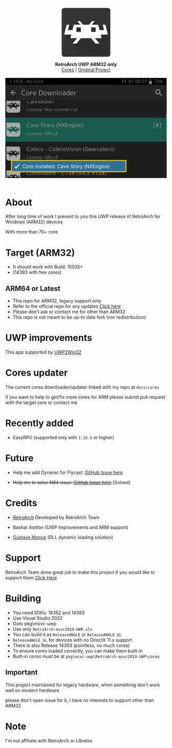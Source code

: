 <p align="center">
  <img src="assets/logo.png" width="176"><br>
  <b>RetroArch UWP ARM32 only</b><br/>
  <a href="./cores">Cores</a> |
  <a href="https://github.com/libretro/RetroArch">Original Project</a> 
  <br/><br/>
  <img src="assets/screen.png"><br/><br/>
</p>


# About

After long time of work I present to you this UWP release of RetroArch for Windows (ARM32) devices

With more than 70+ core


# Target (ARM32)

- It should work with Build: 15035+ 
- (14393 with few cores)

## ARM64 or Latest
- This repo for ARM32, legacy support only
- Refer to the official repo for any updates [Click here](https://retroarch.com/?page=platforms)
- Please don't ask or contact me for other than ARM32
- This repo is not meant to be up-to date fork (nor redistribution)

# UWP improvements
This app supported by [UWP2Win32](https://github.com/basharast/UWP2Win32)

# Cores updater
The current cores downloader/updater linked with my repo at `docs/cores`

if you want to help to get/fix more cores for ARM please submit pull request with the target core or contact me


# Recently added
- EasyRPG (supported only with `1.15.5` or higher)


# Future

- Help me add Dynarec for Flycast: [GitHub Issue here](https://github.com/flyinghead/flycast/issues/545)

- ~~Help me to solve N64 issue: [GitHub Issue here](https://github.com/mupen64plus/mupen64plus-video-rice/issues/102)~~ [Solved]


# Credits

- <a href="https://www.retroarch.com/">RetroArch</a> Developed by RetroArch Team 


- Bashar Astifan (UWP Improvements and ARM support)

- [Gustave Monce](https://github.com/gus33000) (DLL dynamic loading solution)


# Support

RetroArch Team done great job to make this project if you would like to support them <a href="https://www.retroarch.com/index.php?page=donate">Click Here</a>

# Building

- You need SDKs: 18362 and 14393
- Use Visual Studio 2022
- Goto pkg\msvc-uwp
- Use only `RetroArch-msvc2019-UWP.sln` 
- You can build it as `ReleaseANGLE` or `ReleaseANGLE GL`
- `ReleaseANGLE GL` for devices with no DirectX 11.x support
- There is also Release 14393 (pointless, no much cores)
- To ensure cores loaded correctly, you can make them built-in
- Built-in cores must be at `pkg\msvc-uwp\RetroArch-msvc2019-UWP\cores`


## Important

This project maintained for legacy hardware, when something don't work well on modern hardware

please don't open issue for it, I have no interests to support other than ARM32


# Note

I'm not affiliate with RetroArch or Libretro
